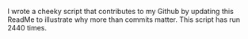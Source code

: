 I wrote a cheeky script that contributes to my Github by updating this ReadMe to illustrate why more than commits matter. This script has run 2440 times.